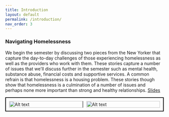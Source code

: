 ```yaml
---
title: Introduction
layout: default
permalink: /introduction/
nav_order: 3
---
```


### **Navigating Homelessness**

We begin the semester by discussing two pieces from the New Yorker that capture the day-to-day challenges of those experiencing homelessness as well as the providers who work with them. These stories capture a number of issues that we'll discuss further in the semester such as mental health, substance abuse, financial costs and supportive services. A common refrain is that homelessness is a housing problem. These stories though show that homelessness is a culmination of a number of issues and perhaps none more important than strong and healthy relationships. [Slides](https://slides.com/pharringtonp19/hh_introduction/fullscreen)

<div style="display: flex; justify-content: space-between; border: 2px solid black; padding: 10px;">
  <a href="https://www.newyorker.com/magazine/2006/02/13/million-dollar-murray" style="display: block; width: 49%; border-right: 2px solid gray;">
    <img src="./../assets/images/million_dollar.png" alt="Alt text" style="width: 100%; height: auto;" />
  </a>

  <!-- Optional spacer for a more distinct line -->
  <div style="width: 2%;"></div>

  <a href="https://www.newyorker.com/magazine/2023/09/18/a-journey-from-homelessness-to-a-room-of-ones-own" style="display: block; width: 49%;">
    <img src="./../assets/images/egan.png" alt="Alt text" style="width: 100%; height: auto;" />
  </a>
</div>

<!-- For Economic literature review papers on Homelessness please see [Evans et al. (2019)](https://www.nber.org/papers/w26232) and [O'Flaherty (2019)](https://asit-prod-web1.cc.columbia.edu/econdept/wp-content/uploads/sites/41/2018/08/homelessresearchv2-080118.pdf).

### **The Fundamentals of Housing**
[Slides](https://slides.com/pharringtonp19/fundamentals-of-housing/fullscreen)

Writings: [Jackson (1985): Ch 11](https://en.wikipedia.org/wiki/Crabgrass_Frontier), [Glaeser and Gyourko (2008)](https://www.aei.org/wp-content/uploads/2014/03/-rethinking-federal-housing-policy_101542221914.pdf), [Collinson et al. (2015)](https://www.nber.org/system/files/working_papers/w21071/w21071.pdf), [Quigley and Raphael (2004)](https://www.aeaweb.org/articles?id=10.1257/089533004773563494)

 -->














